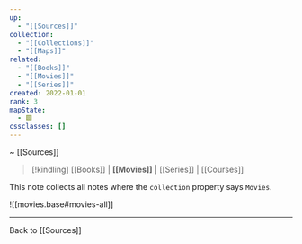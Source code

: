```yaml
---
up:
  - "[[Sources]]"
collection:
  - "[[Collections]]"
  - "[[Maps]]"
related:
  - "[[Books]]"
  - "[[Movies]]"
  - "[[Series]]"
created: 2022-01-01
rank: 3
mapState:
  - 🟩
cssclasses: []
---
```

~ [[Sources]]

> [!kindling] [[Books]] | **[[Movies]]** | [[Series]] | [[Courses]] 

This note collects all notes where the `collection` property says `Movies`.

![[movies.base#movies-all]]

---

Back to [[Sources]]

